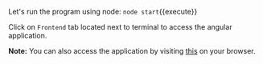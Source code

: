 Let's run the program using node:
`node start`{{execute}}

Click on `Frontend` tab located next to terminal to access the angular application.

**Note:** You can also access the application by visiting [this](https://[[HOST_SUBDOMAIN]]-4200-[[KATACODA_HOST]].environments.katacoda.com/) on your browser.

